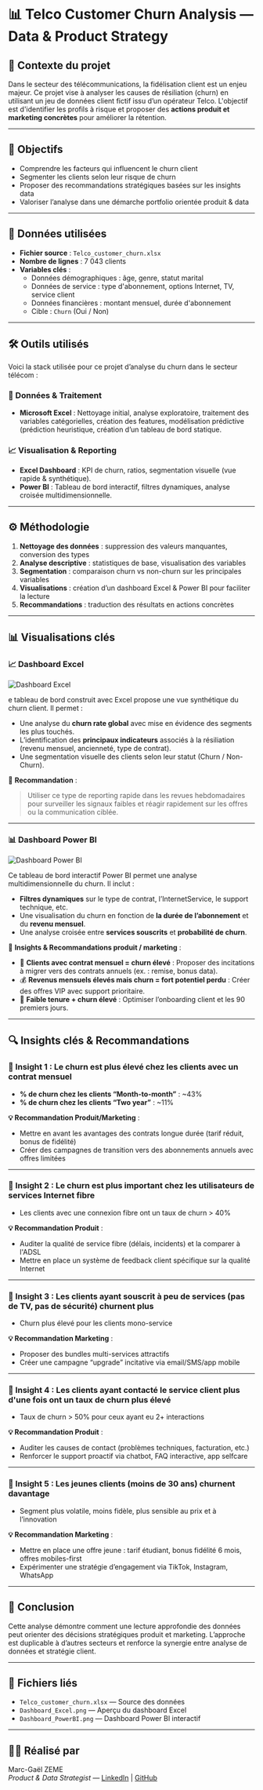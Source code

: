 # 📊 Telco Customer Churn Analysis — Data & Product Strategy

## 🧠 Contexte du projet

Dans le secteur des télécommunications, la fidélisation client est un enjeu majeur. Ce projet vise à analyser les causes de résiliation (churn) en utilisant un jeu de données client fictif issu d’un opérateur Telco. L'objectif est d'identifier les profils à risque et proposer des **actions produit et marketing concrètes** pour améliorer la rétention.

---

## 🎯 Objectifs

- Comprendre les facteurs qui influencent le churn client
- Segmenter les clients selon leur risque de churn
- Proposer des recommandations stratégiques basées sur les insights data
- Valoriser l’analyse dans une démarche portfolio orientée produit & data

---

## 🧰 Données utilisées

- **Fichier source** : `Telco_customer_churn.xlsx`
- **Nombre de lignes** : 7 043 clients
- **Variables clés** :
  - Données démographiques : âge, genre, statut marital
  - Données de service : type d'abonnement, options Internet, TV, service client
  - Données financières : montant mensuel, durée d'abonnement
  - Cible : `Churn` (Oui / Non)

---

## 🛠️ Outils utilisés

Voici la stack utilisée pour ce projet d’analyse du churn dans le secteur télécom :

### 📁 Données & Traitement
- **Microsoft Excel** : Nettoyage initial, analyse exploratoire, traitement des variables catégorielles, création des features, modélisation prédictive (prédiction heuristique, création d’un tableau de bord statique.

### 📈 Visualisation & Reporting
- **Excel Dashboard** : KPI de churn, ratios, segmentation visuelle (vue rapide & synthétique).
- **Power BI** : Tableau de bord interactif, filtres dynamiques, analyse croisée multidimensionnelle.

---

## ⚙️ Méthodologie

1. **Nettoyage des données** : suppression des valeurs manquantes, conversion des types
2. **Analyse descriptive** : statistiques de base, visualisation des variables
3. **Segmentation** : comparaison churn vs non-churn sur les principales variables
4. **Visualisations** : création d’un dashboard Excel & Power BI pour faciliter la lecture
5. **Recommandations** : traduction des résultats en actions concrètes

---

## 📊 Visualisations clés

### 📈 Dashboard Excel

![Dashboard Excel](./Dashboard_Excel.png)

e tableau de bord construit avec Excel propose une vue synthétique du churn client. Il permet :

- Une analyse du **churn rate global** avec mise en évidence des segments les plus touchés.
- L’identification des **principaux indicateurs** associés à la résiliation (revenu mensuel, ancienneté, type de contrat).
- Une segmentation visuelle des clients selon leur statut (Churn / Non-Churn).

🔁 **Recommandation** :
> Utiliser ce type de reporting rapide dans les revues hebdomadaires pour surveiller les signaux faibles et réagir rapidement sur les offres ou la communication ciblée.
---

### 📊 Dashboard Power BI

![Dashboard Power BI](./Dashboard_PowerBI.png)

Ce tableau de bord interactif Power BI permet une analyse multidimensionnelle du churn. Il inclut :

- **Filtres dynamiques** sur le type de contrat, l’InternetService, le support technique, etc.
- Une visualisation du churn en fonction de **la durée de l’abonnement** et du **revenu mensuel**.
- Une analyse croisée entre **services souscrits** et **probabilité de churn**.

📌 **Insights & Recommandations produit / marketing** :
- 🎯 **Clients avec contrat mensuel = churn élevé** : Proposer des incitations à migrer vers des contrats annuels (ex. : remise, bonus data).
- 💰 **Revenus mensuels élevés mais churn = fort potentiel perdu** : Créer des offres VIP avec support prioritaire.
- 🧾 **Faible tenure + churn élevé** : Optimiser l’onboarding client et les 90 premiers jours.
---

## 🔍 Insights clés & Recommandations

### 🔸 Insight 1 : Le churn est plus élevé chez les clients avec un contrat mensuel

- **% de churn chez les clients “Month-to-month”** : ~43%
- **% de churn chez les clients “Two year”** : ~11%

**💡 Recommandation Produit/Marketing** :
- Mettre en avant les avantages des contrats longue durée (tarif réduit, bonus de fidélité)
- Créer des campagnes de transition vers des abonnements annuels avec offres limitées

---

### 🔸 Insight 2 : Le churn est plus important chez les utilisateurs de services Internet fibre

- Les clients avec une connexion fibre ont un taux de churn > 40%

**💡 Recommandation Produit** :
- Auditer la qualité de service fibre (délais, incidents) et la comparer à l'ADSL
- Mettre en place un système de feedback client spécifique sur la qualité Internet

---

### 🔸 Insight 3 : Les clients ayant souscrit à peu de services (pas de TV, pas de sécurité) churnent plus

- Churn plus élevé pour les clients mono-service

**💡 Recommandation Marketing** :
- Proposer des bundles multi-services attractifs
- Créer une campagne “upgrade” incitative via email/SMS/app mobile

---

### 🔸 Insight 4 : Les clients ayant contacté le service client plus d'une fois ont un taux de churn plus élevé

- Taux de churn > 50% pour ceux ayant eu 2+ interactions

**💡 Recommandation Produit** :
- Auditer les causes de contact (problèmes techniques, facturation, etc.)
- Renforcer le support proactif via chatbot, FAQ interactive, app selfcare

---

### 🔸 Insight 5 : Les jeunes clients (moins de 30 ans) churnent davantage

- Segment plus volatile, moins fidèle, plus sensible au prix et à l’innovation

**💡 Recommandation Marketing** :
- Mettre en place une offre jeune : tarif étudiant, bonus fidélité 6 mois, offres mobiles-first
- Expérimenter une stratégie d’engagement via TikTok, Instagram, WhatsApp

---

## 🧩 Conclusion

Cette analyse démontre comment une lecture approfondie des données peut orienter des décisions stratégiques produit et marketing. L’approche est duplicable à d’autres secteurs et renforce la synergie entre analyse de données et stratégie client.

---

## 📁 Fichiers liés

- `Telco_customer_churn.xlsx` — Source des données
- `Dashboard_Excel.png` — Aperçu du dashboard Excel
- `Dashboard_PowerBI.png` — Dashboard Power BI interactif

---

## 🧑‍💼 Réalisé par

Marc-Gaël ZEME  
*Product & Data Strategist* — [LinkedIn](www.linkedin.com/in/marc-gaël-zeme) | [GitHub](https://github.com/Marc-Gael) 
